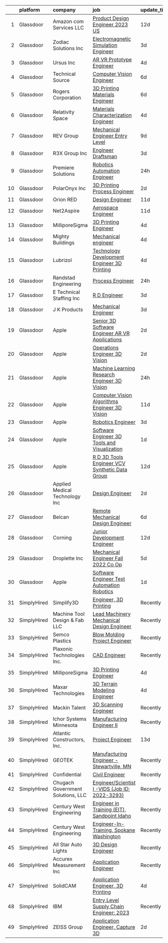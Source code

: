 

|    | platform    | company                           | job                                                                                                                                                                                                                                                                                                                                                                                                                                                                                                                                                                                                                                                                                                                                                                                                                                                                                                                                                                                                                                                                                                                                                                                                                                                                                                                                                                                                | update_time   | location                 |
|---:|:------------|:----------------------------------|:---------------------------------------------------------------------------------------------------------------------------------------------------------------------------------------------------------------------------------------------------------------------------------------------------------------------------------------------------------------------------------------------------------------------------------------------------------------------------------------------------------------------------------------------------------------------------------------------------------------------------------------------------------------------------------------------------------------------------------------------------------------------------------------------------------------------------------------------------------------------------------------------------------------------------------------------------------------------------------------------------------------------------------------------------------------------------------------------------------------------------------------------------------------------------------------------------------------------------------------------------------------------------------------------------------------------------------------------------------------------------------------------------|:--------------|:-------------------------|
|  1 | Glassdoor   | Amazon com Services LLC           | [Product Design Engineer   2023  US ](https://www.glassdoor.com/partner/jobListing.htm?pos=128&ao=1136043&s=58&guid=000001827c47b7b9b971195b1bd562db&src=GD_JOB_AD&t=SR&vt=w&cs=1_fd28339e&cb=1659942451543&jobListingId=1008029723346&jrtk=3-0-1g9u4fdv6k6ch801-1g9u4fdvoj45t800-c2d9550d3c50bb19-)                                                                                                                                                                                                                                                                                                                                                                                                                                                                                                                                                                                                                                                                                                                                                                                                                                                                                                                                                                                                                                                                                               | 12d           | Seattle, WA              |
|  2 | Glassdoor   | Zodiac Solutions Inc              | [Electromagnetic Simulation Engineer](https://www.glassdoor.com/partner/jobListing.htm?pos=126&ao=1136043&s=58&guid=000001827c47b7b9b971195b1bd562db&src=GD_JOB_AD&t=SR&vt=w&ea=1&cs=1_9f34ab74&cb=1659942451543&jobListingId=1008053230605&jrtk=3-0-1g9u4fdv6k6ch801-1g9u4fdvoj45t800-475fd6a7b45efd83-)                                                                                                                                                                                                                                                                                                                                                                                                                                                                                                                                                                                                                                                                                                                                                                                                                                                                                                                                                                                                                                                                                          | 3d            | Remote                   |
|  3 | Glassdoor   | Ursus  Inc                        | [AR VR Prototype Engineer](https://www.glassdoor.com/partner/jobListing.htm?pos=110&ao=1110586&s=58&guid=000001827c47b7b9b971195b1bd562db&src=GD_JOB_AD&t=SR&vt=w&ea=1&cs=1_5b24b09f&cb=1659942451542&jobListingId=1008050504524&cpc=7AD1D84939BBEEF3&jrtk=3-0-1g9u4fdv6k6ch801-1g9u4fdvoj45t800-676b17f24b5cec8e--6NYlbfkN0CT8vBT9H5mqECx2dfLV_FONLPDKpIRssxVwtj05Tmm4rA5I0VNOPdM1oYsK66ov5oeU1vn-T2BI8ztXGS97o12IFvk4488l3DTvol4EnNmos7vPDsIF4M1XmYlU4dn1Nsnus1ZaIBo6ETGQa2zZqKAHTHfC4ASFGZ6UE8aWyeWDYi9rIQsDJkXDhBQ-EROLr0fb8Urot8Am6Pv3mP8JgpyUvE3FPwrS_yS70cetbrOOtJ_SPeHiBBZAC_GZSOloUIMePftOWvROVJQXz0-77NLsiIUkuVazbWfKq_WSzvmb71JMa4BAmU7-cnh56FvbtV4UIhOasHTjqG9dSax_sx0Bw_Vocd7v_JZmwl6WsWMCBeDFc0FyN4i7Ze4f4LQ_f81JEWkW-28kac72DlvIvmoBu4byGGJlbrszBeaNj-YXpn3Zyv9RJ6ngkqOgcA4-eBt7lGvuPd8ry2k2Hywts2vf4KxOh9BqC0Bi2TP5wrrxLs1kLRCxpC9btZWQqZW597qgpZ1mkWRexYSo3KH-d4Bvlt5NL_C_n8M6f-u8FNOmInOfl-dwctBD4_v40hUx1xnWyxNY83t8FaVPgkqEny_huXVtPQ4pgeSJIHQORJggHSkrKXTkOlKKkHDwH-3X6TXNRxqYb3dzSowKsIeTIX7phwNj44NbCYbivgQXUC2zKe9lJPykXTh-CPRlmdLLCsKzr71u5dhbbCxOjwBibJV8aNMRApjalp52CZ1YtKUHxFOAmhaEeb_-7ac6IvM1o0FnPC10ztfSB9qvVMfJPdHw2xASMbw1Y4V--5kdpqWgutj7546KqdBhAtjW6enJm6XtelAoPVxw_Ep_-3_1OWcY6qur6Y1SURQ9ODTC7fIWPw4wQ7gOwXUZ9IBPasCG8qYpce0qcNaVMZ7gWrf_w3e0R9slvLu-tGno2DCYJMKVHxv0M2RJbDm4KIoUn505LW4Rk-YhAsNElYwC-nfnkM7m6FQddaaZ9sOJ4keOtoJ86jqls0uePC39HOqGWETiko%3D)  | 4d            | Burlingame, CA           |
|  4 | Glassdoor   | Technical Source                  | [Computer Vision Engineer](https://www.glassdoor.com/partner/jobListing.htm?pos=114&ao=1110586&s=58&guid=000001827c47b7b9b971195b1bd562db&src=GD_JOB_AD&t=SR&vt=w&ea=1&cs=1_8628d135&cb=1659942451543&jobListingId=1008044497886&cpc=3BA4CE39D5B5DEF5&jrtk=3-0-1g9u4fdv6k6ch801-1g9u4fdvoj45t800-e4c412cd2473574a--6NYlbfkN0BVHAVbyk02xtdsekdlTrE-4sTi7dv4b3jkPrZBtDRpMmX6F-ebl-7PLX6xGoiR0jipY4eOqt0TlKsO4tAMz49j2NxvMnWRqZlfROsQTXGaYpK52TndragyqtpTGxUKqjEfYq06pVrYWvufD3QCobAdx3j6vu7Cm2jU5tUzichmXoXfPD7h3YukZo5_I45YR24NQT29VK9jO9Dv9oHj0OwD2suIiOCOQ7WR9n1guqTkYqP-4stwvC0aVQenM0KKiD9oX6g4kU3BnhFuieJVjKFKS4vTncpGXXewyM0W6w4zXRanxma4dD39X8q1UuPWErEGK3OuZFkhQj5zrqHsQ8_ehwoqatkqvq7GrRn5xOYOJ6qgeie6rAr6tKqrjPvm-jZFH4L2i0AQ26YzSmDit9ulQTd_LZTK8AIBAdmB278O2-h5SdCkLUym-dJ573HQv_pA4nxCDwxvC2CCvdjEHTAY0ISoGzpcJL2GZ5rlI-fcttY3yIfvxpotVvvLuZsSWXMOZvu8Bpt4Ww%3D%3D)                                                                                                                                                                                                                                                                                                                                                                                                                                                                                                                    | 6d            | Remote                   |
|  5 | Glassdoor   | Rogers Corporation                | [3D Printing Materials Engineer](https://www.glassdoor.com/partner/jobListing.htm?pos=120&ao=1136043&s=58&guid=000001827c47b7b9b971195b1bd562db&src=GD_JOB_AD&t=SR&vt=w&cs=1_aa4cf822&cb=1659942451543&jobListingId=1008044314834&jrtk=3-0-1g9u4fdv6k6ch801-1g9u4fdvoj45t800-7d7ba2d07b46331d-)                                                                                                                                                                                                                                                                                                                                                                                                                                                                                                                                                                                                                                                                                                                                                                                                                                                                                                                                                                                                                                                                                                    | 6d            | Chandler, AZ             |
|  6 | Glassdoor   | Relativity Space                  | [Materials Characterization Engineer](https://www.glassdoor.com/partner/jobListing.htm?pos=123&ao=1136043&s=58&guid=000001827c47b7b9b971195b1bd562db&src=GD_JOB_AD&t=SR&vt=w&cs=1_391b19ee&cb=1659942451543&jobListingId=1008051061055&jrtk=3-0-1g9u4fdv6k6ch801-1g9u4fdvoj45t800-b7704ecf5ea06a1e-)                                                                                                                                                                                                                                                                                                                                                                                                                                                                                                                                                                                                                                                                                                                                                                                                                                                                                                                                                                                                                                                                                               | 4d            | Long Beach, CA           |
|  7 | Glassdoor   | REV Group                         | [Mechanical Engineer   Entry Level](https://www.glassdoor.com/partner/jobListing.htm?pos=130&ao=1136043&s=58&guid=000001827c47b7b9b971195b1bd562db&src=GD_JOB_AD&t=SR&vt=w&cs=1_c826c022&cb=1659942451544&jobListingId=1008038777160&jrtk=3-0-1g9u4fdv6k6ch801-1g9u4fdvoj45t800-9ace662a792104e0-)                                                                                                                                                                                                                                                                                                                                                                                                                                                                                                                                                                                                                                                                                                                                                                                                                                                                                                                                                                                                                                                                                                 | 9d            | Snyder, NE               |
|  8 | Glassdoor   | R3X Group  Inc                    | [Engineer Draftsman](https://www.glassdoor.com/partner/jobListing.htm?pos=101&ao=1110586&s=58&guid=000001827c47b7b9b971195b1bd562db&src=GD_JOB_AD&t=SR&vt=w&ea=1&cs=1_058def3e&cb=1659942451541&jobListingId=1008053050141&cpc=923E3B470662C757&jrtk=3-0-1g9u4fdv6k6ch801-1g9u4fdvoj45t800-887822858fdec450--6NYlbfkN0D788tVLZnHYB2JKTLmCXo4PydfvtZKcdbYx6lxKaz3IiSI8Kq6TbbU6AwmxZijWAHcqd5jgc7Nasnq53aPCJCijRGD60oA0rdh76DD65LA8cVcQvANV7PjmDKmiwMjnKLNd6t-YkArDTut78YdW56oWgQhuK8nOgTNXPI2S9-taKEg89HnM_8RN61uwJdo5qp28rnwNfrsmlOJI45P15CAcItTB9_fPdBr_wmiXvdHmJPaY5svnV6wImMRBVjVu_p1szIyMP-FWP44y7M-Goqr6jflFpewPd1RJxw3idvUukD80YtdZ-qfupQr1IV2GrS70exRry7egXCg6Y5cRCxBpOJEJGKNAeJzh8QOdf8RUoZXJsgS03kE0MsI_aWZaa5jFDs0oPW2QMWECMkbwyiiV_rcTb3fQzJ-7S_Nhibvtnh6tDDKiXtOLw2xbcwcNn16QxpW4q9NX79ORbws3b13T_mweHh94myQHJVsqO-w3kCPaF3ywBfkSh5lhHv4aEw%3D)                                                                                                                                                                                                                                                                                                                                                                                                                                                                                                                                        | 3d            | Remote                   |
|  9 | Glassdoor   | Premiere Solutions                | [Robotics Automation Engineer](https://www.glassdoor.com/partner/jobListing.htm?pos=118&ao=1136043&s=58&guid=000001827c47b7b9b971195b1bd562db&src=GD_JOB_AD&t=SR&vt=w&ea=1&cs=1_bcabeeec&cb=1659942451543&jobListingId=1008058283780&jrtk=3-0-1g9u4fdv6k6ch801-1g9u4fdvoj45t800-6e0a000d6fa34a81-)                                                                                                                                                                                                                                                                                                                                                                                                                                                                                                                                                                                                                                                                                                                                                                                                                                                                                                                                                                                                                                                                                                 | 24h           | Elizabethtown, KY        |
| 10 | Glassdoor   | PolarOnyx  Inc                    | [3D Printing Process Engineer](https://www.glassdoor.com/partner/jobListing.htm?pos=127&ao=1136043&s=58&guid=000001827c47b7b9b971195b1bd562db&src=GD_JOB_AD&t=SR&vt=w&ea=1&cs=1_8a5b4751&cb=1659942451543&jobListingId=1008056083783&jrtk=3-0-1g9u4fdv6k6ch801-1g9u4fdvoj45t800-af07acecc4d1789f-)                                                                                                                                                                                                                                                                                                                                                                                                                                                                                                                                                                                                                                                                                                                                                                                                                                                                                                                                                                                                                                                                                                 | 2d            | Chapel Hill, NC          |
| 11 | Glassdoor   | Orion RED                         | [Design Engineer](https://www.glassdoor.com/partner/jobListing.htm?pos=124&ao=1136043&s=58&guid=000001827c47b7b9b971195b1bd562db&src=GD_JOB_AD&t=SR&vt=w&ea=1&cs=1_4a63f156&cb=1659942451543&jobListingId=1008033361526&jrtk=3-0-1g9u4fdv6k6ch801-1g9u4fdvoj45t800-6333c18d51beb653-)                                                                                                                                                                                                                                                                                                                                                                                                                                                                                                                                                                                                                                                                                                                                                                                                                                                                                                                                                                                                                                                                                                              | 11d           | Remote                   |
| 12 | Glassdoor   | Net2Aspire                        | [Aerospace Engineer](https://www.glassdoor.com/partner/jobListing.htm?pos=116&ao=1136043&s=58&guid=000001827c47b7b9b971195b1bd562db&src=GD_JOB_AD&t=SR&vt=w&ea=1&cs=1_85df76c0&cb=1659942451543&jobListingId=1008033376095&jrtk=3-0-1g9u4fdv6k6ch801-1g9u4fdvoj45t800-4531da6d66eda32c-)                                                                                                                                                                                                                                                                                                                                                                                                                                                                                                                                                                                                                                                                                                                                                                                                                                                                                                                                                                                                                                                                                                           | 11d           | Remote                   |
| 13 | Glassdoor   | MilliporeSigma                    | [3D Printing Engineer](https://www.glassdoor.com/partner/jobListing.htm?pos=115&ao=1136043&s=58&guid=000001827c47b7b9b971195b1bd562db&src=GD_JOB_AD&t=SR&vt=w&ea=1&cs=1_64b4d38a&cb=1659942451542&jobListingId=1008050334886&jrtk=3-0-1g9u4fdv6k6ch801-1g9u4fdvoj45t800-b48167f80fa17710-)                                                                                                                                                                                                                                                                                                                                                                                                                                                                                                                                                                                                                                                                                                                                                                                                                                                                                                                                                                                                                                                                                                         | 4d            | Bedford, MA              |
| 14 | Glassdoor   | Mighty Buildings                  | [Mechanical engineer](https://www.glassdoor.com/partner/jobListing.htm?pos=125&ao=1136043&s=58&guid=000001827c47b7b9b971195b1bd562db&src=GD_JOB_AD&t=SR&vt=w&cs=1_a80f5c09&cb=1659942451543&jobListingId=1008050652056&jrtk=3-0-1g9u4fdv6k6ch801-1g9u4fdvoj45t800-33915f2c6488d436-)                                                                                                                                                                                                                                                                                                                                                                                                                                                                                                                                                                                                                                                                                                                                                                                                                                                                                                                                                                                                                                                                                                               | 4d            | Remote                   |
| 15 | Glassdoor   | Lubrizol                          | [Technology Development Engineer  3D Printing](https://www.glassdoor.com/partner/jobListing.htm?pos=122&ao=1136043&s=58&guid=000001827c47b7b9b971195b1bd562db&src=GD_JOB_AD&t=SR&vt=w&cs=1_feb7b2db&cb=1659942451543&jobListingId=1008050065129&jrtk=3-0-1g9u4fdv6k6ch801-1g9u4fdvoj45t800-262ee76919691474-)                                                                                                                                                                                                                                                                                                                                                                                                                                                                                                                                                                                                                                                                                                                                                                                                                                                                                                                                                                                                                                                                                      | 4d            | Brecksville, OH          |
| 16 | Glassdoor   | Randstad Engineering              | [Process Engineer](https://www.glassdoor.com/partner/jobListing.htm?pos=111&ao=1110586&s=58&guid=000001827c47b7b9b971195b1bd562db&src=GD_JOB_AD&t=SR&vt=w&ea=1&cs=1_f0adfe37&cb=1659942451542&jobListingId=1008058918618&cpc=2F9DD8B511C89582&jrtk=3-0-1g9u4fdv6k6ch801-1g9u4fdvoj45t800-ac3eaae97fc607dc--6NYlbfkN0BDx217eft1lC7uqItkaModCFPNh_e0lnHdKkvEJecXwu4gIqA7CFTnvSYR8MShG5Z7TRBaWn5efxPX-WKGbJGldGfJlwC2Gq_dApcAP6GOgBRiIlLFn-E1M_Qwfvgg_WoQfD4otKQTytI-5pIAVlcU7L_mKTO_QNzxz2o1osxmPlX3lqqDZFc-LtpsFXRRd_RtjHQJounNAVBidsVdVGk3KKlV-yl3YOJraBQV36SFt76VfAoayRuj-gohWc-AqBR8B3Kb4pAvfgAIyqT9Lo7Mh-G45c9s4hSvytbuVgPqPQBKLdNn299Tm9a8RjnfLHDbQP5stWaG4Pqv2XP593EGJ9t-8UjGw8Q66gyg3gocVziVOv-obgROQJ-TkZgek_llz2g51i7riORfGAhm-9sdeBB0-0SLRFjOLLDEn3CoCJoHekBpITvBZQW5G8oapCfCg2hLFSUvyIgHWq7CxBABaL8Y1SeWZu15fdzn9z-9T8EE64jlpzsgDR50FaL7AjgLqDP8ow389Wq4TjmmSf85I4DydFbjeg6XEq2zdPD5RRJhZB_yGP357331UTeHSmLNmMdmAHrewo-_HfTDldP77ch1CHNbpDpi2kqUNO9OmSLksQcqg-htTnrH5bPX45TamIqH4uG0SQ%3D%3D)                                                                                                                                                                                                                                                                                                                                                                                            | 24h           | Redmond, WA              |
| 17 | Glassdoor   | E Technical Staffing Inc          | [R D Engineer](https://www.glassdoor.com/partner/jobListing.htm?pos=113&ao=1110586&s=58&guid=000001827c47b7b9b971195b1bd562db&src=GD_JOB_AD&t=SR&vt=w&ea=1&cs=1_69bb0e51&cb=1659942451543&jobListingId=1008053214500&cpc=7F6F94E2229B3AB5&jrtk=3-0-1g9u4fdv6k6ch801-1g9u4fdvoj45t800-9a3f3262c8e7e04e--6NYlbfkN0BzewWZAvHrP33pFa8rqSYdBADwU_6W433UX-ZzU7DkomS7OpghFS-EYy12EFEyES6O-yOus-Xjj3kNCwIVYGHCxYsOOv1mnXoocj02qyjCNtZQXZIKoqzByoA_DjN3EsW8KYYAlIi0EtKzpVDHTtEJ84KsIENhF-p-wnbSa_A7TgewzXogltsvLfM9D2Um_IR-Yy6mHpugUh95F5LVII_97qc5lrctX9wfwkKi0v_SoLHFWb8P6G4NidT3BQjqLplyIs0uxgqGW995bICq10d9N7m6jw8EQWb73aWjpGt38jNPzNac9MEswfcq_w6GHfTDYqnto__wC_UKJITIhbw2mffoELJIxF_sIDX_sHW0E65gHqeJmz8ZzDLgB_g7LkYhQAvyIPTze-BcQRjicHjUSmEenG8nXZwUArQU1n6gW8CD4DBNktnawXAXmZkVcGrh0fEPkFXh3fMudRwW5elBu4MBdWV0g9D5KCTtzOI7C62hzgQ5IUt3xts0bA-5iEIqGEI1V-3MNg%3D%3D)                                                                                                                                                                                                                                                                                                                                                                                                                                                                                                                                | 3d            | Saint Paul, MN           |
| 18 | Glassdoor   | J K Products                      | [Mechanical Engineer](https://www.glassdoor.com/partner/jobListing.htm?pos=121&ao=1136043&s=58&guid=000001827c47b7b9b971195b1bd562db&src=GD_JOB_AD&t=SR&vt=w&cs=1_a6894611&cb=1659942451543&jobListingId=1008054512943&jrtk=3-0-1g9u4fdv6k6ch801-1g9u4fdvoj45t800-022fcb5fc4f04230-)                                                                                                                                                                                                                                                                                                                                                                                                                                                                                                                                                                                                                                                                                                                                                                                                                                                                                                                                                                                                                                                                                                               | 3d            | Torrance, CA             |
| 19 | Glassdoor   | Apple                             | [Senior 3D Software Engineer  AR VR Applications ](https://www.glassdoor.com/partner/jobListing.htm?pos=109&ao=1110586&s=58&guid=000001827c47b7b9b971195b1bd562db&src=GD_JOB_AD&t=SR&vt=w&cs=1_fe3c7c0d&cb=1659942451542&jobListingId=1008056590593&cpc=F41FEAB56D215062&jrtk=3-0-1g9u4fdv6k6ch801-1g9u4fdvoj45t800-8a5d37b7cc9fb997--6NYlbfkN0BvKrLyj5gPmtZO9T8euul8TCxuuKNOtzRJOomxnwSEodTz2Bc-sPZlbtkML8D-m4p0pJTPBVw_o3m_Oh8fVWx8xxG8qf5OVBm4o0-tivW9O7zzhZ1RNKbsMBQYAc7CcTH3FJsn6aizy6LbQuUVQZAOUhguUDeQu0Gs2deBSodQNDaETcLjmsyB23Lq3eppWEqRDC_pLYt51V1BJLsA8qFDd394bejFCKVHe1GFL4RTMPNXspZyjD2gUtr9kqq-giR_VmbKzvRZEhoJF5Oz3khAj0CclrNz6_hoPxVfsn7VYJo-6_7rGJEyLryDWZx30nEt-fknlJu0PlSPPBO3X7dhNHwjY8YGTAk55iVFGyD8vGY15r1xkD2I0Nl1Hz3FTS9QKwjMPs8BGOCc7jwcfmRyVWBWEwcHYAETp3ADLlSWfNoV6M8h-rBVK4Gwm8pI8IYySSd60rAc6-RjfZGshEOeUpdZOaJnAysfSjDNaFYsPkcDENA9G1BJOQ8k103bcPbwrHbGWK0plmGlmI5b_o1RRKfuQx3OjP2w2eeUch39L0Ncax1dHOQ6XBRA0QZJi9FeWWrXtb_GS4Po2X1n3XhIK7wSohaSS6AdZV5h67JUcMgVtCCzZkCcYAajUNCNWnB5T6RPcvod1jjsvHt75rdjy9xLoaN4INT0iNtzpVhfFlNqsgXDxeVZHNxTUpdshd2tWBP6LXz0s9d5uwPLIDbCNPZ8n2qMbEUfbKLYwlGeY8GXruBWMpN6uqxOqnyzSCS38jXVis7MTPZcawlfWKJhW-eyQ2tYloHpbpLFbYnw_4dw3dOSbTx3xRpPa90ZQBU-K11IZzMvfnm1yTwv4F6qMyGklRHwRuLWX8kM3Uo5xdb7tekUP0GrBlGtRRS-FPYwaAde7ETiRUtC4N3XKvoVdU2o4FgDOJlZquEf3qUuAUN_RulWlTGsPkKAYflMEgGlUpN9F-B9BHpRi5X4AC1y0XubiV-9c48XpZbCp4Osnw%3D%3D) | 2d            | Boulder, CO              |
| 20 | Glassdoor   | Apple                             | [Operations Engineer  3D Vision](https://www.glassdoor.com/partner/jobListing.htm?pos=102&ao=1110586&s=58&guid=000001827c47b7b9b971195b1bd562db&src=GD_JOB_AD&t=SR&vt=w&cs=1_6cfd5aab&cb=1659942451541&jobListingId=1008054989531&cpc=F41FEAB56D215062&jrtk=3-0-1g9u4fdv6k6ch801-1g9u4fdvoj45t800-eaf87df32badeb8c--6NYlbfkN0BvKrLyj5gPmtZO9T8euul8TCxuuKNOtzRJOomxnwSEodTz2Bc-sPZlt2Zgji_QUXHbDiy9_NR2aqRC_rFQMB9LNCrF0N9yJlctfsCsh89tbEGP0zSG9J0_xXgfeXqXRaaP8JRAliWz7k8yPqMmvsYdEQwI42SKSrkRepI72NSfgZAQseFHCsrrMw1sTiISXZ_GU3jJP3dP0DUEHCENTK1q1uEIw92q-lVrEqG57ikFJCLuknlfVWkUSIjPq45TzqEC-IR0gI61oUnMGli_nC-9xxKY_3nVaYvjjDGrgFaLf6c_vwKHg7FVh021U0nUE3uS-KYKfi074ZT415bvA2E06F84letONy8W3ozNG8OD7GyJx0OoPYQ7NVtjzqf5q2HmK7u5Nze36-seFTrUNR89SQ7My8N0DvWDMXqHW6zBuFcIcyS1x9iyFmt1m2P1WlclNruDXSmHSaVHtk7Tr6XvbRCLZBH-eXalZzBGRypeDUilmPAXUcZCOESTw9OQAXYTmo38TrI9BNlCAgosa0tvBF6rV1UP2Cgzkq67E21ptaHIooxIVzWLHLVldf02Z43ZcuHwBrhmsZNVOOknO7WkCX0IxARbXjlDIQzr4-kVKsvpHPRthIsQ6L-Ivpy2DOxL4XjkyVKAFD7t8phV1CIyaAVfsdL-7gXL-eGGApvcQ0NYg_UQG_G3PIJ4afx2iRJcLlKUExz2QgQjqL1SAWmYxfXPfy497wpDnSMjxAWQEHy53ds-ItaEB0vObCX_zlRfE4T9Ep_Ph9-uJ4gcWplVOR1X_HcxdS6DX2KfCyyTVNCfHDSKKopBNcHkuE4Jpb4MWX9-EeciA_OBa2TkD_hQr4jrH049EZAHgoPkLC1AgKte9f66sz9X3ouJR7e5FPJf5-5V0x0y9RRD49NNvdPYyaQSugUfkctKzsxTT3uzVacZdSYrxP2jna2GhktBMBWqKIoBkcRuvmEJ0wMhAHv7)                                               | 2d            | Cupertino, CA            |
| 21 | Glassdoor   | Apple                             | [Machine Learning Research Engineer   3D Vision](https://www.glassdoor.com/partner/jobListing.htm?pos=103&ao=1110586&s=58&guid=000001827c47b7b9b971195b1bd562db&src=GD_JOB_AD&t=SR&vt=w&cs=1_438d04ed&cb=1659942451541&jobListingId=1008059181732&cpc=AC285F3A3ECA6BB0&jrtk=3-0-1g9u4fdv6k6ch801-1g9u4fdvoj45t800-d3d11c87b1edea01--6NYlbfkN0BvKrLyj5gPmtZO9T8euul8TCxuuKNOtzRJOomxnwSEodTz2Bc-sPZlt2Zgji_QUXGCb_IlDVndyAk5dv_nSWYXJtkrjptmogU7Wcw0-fhiiGTK9etmVosGoo07eKvVmTl3DyIUCCn5tOwFCDwuvNzhOPckejJgStp5PQZL171BeR1cj4xngxqqUHhtmlt5jK41YRMPv1RT8lMp7IMdgSaOMRGh5Hs9mnmZIyiYNf4nFHPzf2SvEUY6WJDw2DYD7vGMXue8Fk6PDnI73JbQwq0x-lExwPx0RVKr9FpU1jBXWpHsxZxK_v7-LH2YesHDkJqbMSEguQO5ALtA7MAyfJSzSaWu48Etjd4nwowEBPgRZf2WQU_kFm_iy2sPr1j1VaEtwwDNRR4eibu730IpdXbh120xngLsNfwuvQelpXO4BSad-5kSVMH68WtjClsv90b2I7GHo7OmCXjLDUBCON9RqPMMRgmTj6SWqfHB4Cg329vnCKUhMpzNh7fyxRWLAqBzAlFTM69RWCo7ACcB3C2PsCdzshsnpbJkmVONmCSEVtkgf3IGjv_NhbmQWxzlsagIiBKR3AVcs_7EWR2axjWCPa6_F-1UmsanWeWESe5-_VjcxldhhZuon1cI-dheRK4ff15Iwb0VddXrGl3Eiyshmkbe1P5HLvuLgPCZwWI1geVMHoYe4V9rSg_N4dkf3cMkk5BK3wjEbevlRzvZEeJlYqqEgOZq8Dy2hI76EyK25vPfgXKR_mC69PvJcoWVJqrE11e4I4jp-xqRy0KLDL_Gre-uuXBtyBVAioygIN910EDFPEz_l__QZ_hl5mKtdOYtUHqECegW0vARPe6NwVECsEh4q89fz4oTtcii2r64LfwcUtq9xGqb46X7Yf3MwpOTudH0IrZEOJnrfqS3vu0pB1rA8uU_g5Osv9wjy2B4hYX5b3F_6_ycfNT6gf2-0_OaCrf8G2ekGDAB8J4sqhsruQ7es60j9B4%3D)                 | 24h           | Cupertino, CA            |
| 22 | Glassdoor   | Apple                             | [Computer Vision Algorithms Engineer   3D Vision](https://www.glassdoor.com/partner/jobListing.htm?pos=105&ao=1110586&s=58&guid=000001827c47b7b9b971195b1bd562db&src=GD_JOB_AD&t=SR&vt=w&cs=1_1496795e&cb=1659942451541&jobListingId=1008032497224&cpc=654405A9B1E0A9F5&jrtk=3-0-1g9u4fdv6k6ch801-1g9u4fdvoj45t800-29a0fa03586e980b--6NYlbfkN0BvKrLyj5gPmtZO9T8euul8TCxuuKNOtzRJOomxnwSEodTz2Bc-sPZlz8WNnvX-SLkof1Gh-PTYbtuZT_lc32FSBtBL4_1JirZvruoDtRgwKar30VS_jVdHLL3-Go_ZqPXWz2yDaW6GC6u2gqcebhqz9WXJPhUYTjnl83Am0AG9uMdJwIACAemZnue3madAemdOcxOnhv0-HB1U1Qm3HPBv7yYmmA63_511fk6i74PmAs5llUTdEwRbSPpEHqTWi3MDuAbIwsCoaVqRO9UfRa97Ski37O10o1i5XUn2BrxL3-s6lQzFix7wNMx17SWk0_cf125zI4ey50n1bI9G1ubUgeEcGGOXF3Mm9-bTKdyov5-uZ9sN7KO94uROJWBOxFz6i6KzKrZtNS_owXfM_F5u3bc50pPM9fQ1FSY-Y-P8NlXSfkNHY2RBXCLmw6OezGRvkf1Ve-LFOwrqly7gUHxnGzTtTgFhNcWv4CNdHiM1Ve3e0rsXi-8z03-xxhUBiGVjU_TxDzsyZtRbLyNQ2k2rJ1EzDhzls9WVmd-zfDSODqXQpgrWDbQQqvtQCEfJ8Ts_nrTcDV1syhkDyr_Ct6G1A_hDhOw6n2y80wcElWgRBzqkbvmSAF5yaVGk2brmoLrFvfTqlQshoFYp4R1e4MbTfzcKA1OVhw3cxq2t_cnYuAXHk8tSfYWxu2kgUic231zQMslDVX_NqqcmjMsPfdmoZpfSDw-B0L_TeBuIO5YR8Mclv0Fx1VySx8KJePvSDv8pgzLxi2vcsY2LlYgLi6MFZX5nHzBjx1Maabigpp-NF-sq6bxlQuEkjCvPt-o8Eayl4beqKaDWjPpz7EKTxkafXpP0ZSoN72W8kLsuVFoJXKCaS13gWXlzVUkFSwPvC5hhv4QFNuXSPcULwKySCoL1Rnsi-SoDW4cwyuXGnXrMbyGZ56oKrN6rYPsaEAjUrvjbfysM6-nHNemSgjy1x1xpD6S56upWVbA%3D)                | 11d           | Seattle, WA              |
| 23 | Glassdoor   | Apple                             | [Robotics Engineer](https://www.glassdoor.com/partner/jobListing.htm?pos=106&ao=1110586&s=58&guid=000001827c47b7b9b971195b1bd562db&src=GD_JOB_AD&t=SR&vt=w&cs=1_69dd2541&cb=1659942451541&jobListingId=1008054421558&cpc=8795CF9063CD573D&jrtk=3-0-1g9u4fdv6k6ch801-1g9u4fdvoj45t800-3bcc337ffcdf225d--6NYlbfkN0BvKrLyj5gPmtZO9T8euul8TCxuuKNOtzRJOomxnwSEodTz2Bc-sPZlO_uSwsktAehwpPRdlsdN_DmxRAGXjCCvE0pgffMBe55FX5hSRDDvx0j5RRIHriuOmWb9XujunfjFcRIiLJNVUDfnLuWw9IcbFQOB4ru9lgfMhDzIvgzANQlimzSteMCYenjdZy20129T54zYZlJARv2wd9pI-Q3PHSHU19-zTKt_WKxObygzCKJdpZ0knS0_hgfX9L4RaW6qqQMrNYvQ7U59aRmlBdRzDzpscE2TmeJYSC24ClQOOdSRLlRF61FQNqInoeBDzDXIDQsF-xYx13bzakYV96j6HLh6vJiRSw6QAoomDXTAFnUhA5W1KVsDIMjDK8foc2H0ttofjehQNLOLwgAYc16YA-M_xtswOIbMrekQUWjRX-NPfa5sm5NovFpNNGQ6m0iqVPuTXcX3gNKsmc3SS-ZDtyEh83dyEAobFhZ1ZH5HoV8qRRZNhMsGdZ8rePsdMwf84bfCzMRoSbdI5TxUZKPBJ18Wn3gyhKMkQdwuPtFx7j-e39pfrC4LIYmMZcvM4yJdJ2apG8cyiLmyqwpYa9XP7GMkcPz5rimTq9EklmbGMnk_snFsgUzJN-IGHSo004BkmUCb-xFXCZdv6zkimW4w1OW2Er6L4BMPiLh8VpPrVbmkwkkNHokfgud88EECAxOFYcbZzMZZ8WctJDOAWuAtvomvFiG0gEHZH8eVJGS-nshJaPhY7OJ_Tmphsj-CMfONxDyTXhu5DTwVGFXhTpWhY8AqlhK7N6eDe4VrwgMUn-y9ajdPmmY0dKGYOPJNbH3kLqEblNA39MotdEWpQiLjDKp0VYxTU7hVdNYLSp3JuciYk9m6QWhTwggyApqtkaKal2cChMvkH1Gdgf20NLPyOhKoOxrtNPR8eNc7WU5vKfCFq10Fc-cEYOfSn33HayY%3D)                                                                              | 3d            | Cupertino, CA            |
| 24 | Glassdoor   | Apple                             | [Software Engineer   3D Tools and Visualization](https://www.glassdoor.com/partner/jobListing.htm?pos=104&ao=1110586&s=58&guid=000001827c47b7b9b971195b1bd562db&src=GD_JOB_AD&t=SR&vt=w&cs=1_ec6418be&cb=1659942451541&jobListingId=1008057519522&cpc=654405A9B1E0A9F5&jrtk=3-0-1g9u4fdv6k6ch801-1g9u4fdvoj45t800-5aac32d3a47908e8--6NYlbfkN0BvKrLyj5gPmtZO9T8euul8TCxuuKNOtzRJOomxnwSEodTz2Bc-sPZlt2Zgji_QUXGvcv-e3u99qIIOGD9D6aGVImy8DpFTWrkvuHmcLJt8hDVGWo9vnKemJIxEAffFYd-LfjBcvG9rmutl_Rmq4wXs2BsB3AHo_eWFXf5WlcitdSdTdCgvJU6KWVs3HM-Jgbk9P3UfxaMkkh5L9mQw1oteWSRKJHH08N04hR41jAVY6T_oR04_rtIKP6YiIiVuuyz7ZQR2OfoHf_d4Ncl0UntdWo8Fsd1-X31dLnHto9YRjAtoHqa8kFrh3NTEHVCA-rXlil0ztIjSX4W1symJAdpCr6o5Ww719g6bclnqnSr7oz8aMpY3UdQjpk2JR6hWLML2_zT-G8czgzFsVz4pIFCXKb6TXw4Y4mt9qU3R4Lr02s5EjWry0i7Qn3owdjz7B6NuLHP3bDiUmuCGtKuzwXf57uCX_lEsRPjtrcl_e3l9DGYYcEahyeo632-eU1sQ5mPQ92ZAG7Lfgclp3jKd5paWLq1BBF7qTNjtvC4jElYwsrjNRrJtBKziw_eHFz9oMQuub4NBHtaFGs10q1vYeR0gVvf59j_OyQox-iI51AqlJtfs-towhx9r4P3Z-cDlfEgBWAfM6MJNTHeQleqaphTS_YDGfOyU0aV2eY-trjK5ScGimN1xeeRL171OB00YpU-bgcVBShDWTf9wT7fgh_aI4YhX9PsLFPW5yYGJ_K-gIqWinLct2WpGdGZWT-WwdWUHEO9BY5oPDRSW9O5cWrUyAutO_cZ5d0t1CtVwhtf4MK7zuMwB-3XWy6E-VQWjfSEF-oJQJO7UMifj13neay1aHQxWThxkgPjpFShCqGM4eAyrr0ly5HSWMKDNFtwVlWq05xuagrkFXOx5Kd4g9JNxU3-L5FcRehEKOxyVe55Z05NtsXSAcw1pJTjoWQ-GsL_I_Mj77_4R7wPpLtpKH7VNujd0PfOMVa4%3D)                 | 1d            | Cupertino, CA            |
| 25 | Glassdoor   | Apple                             | [R D 3D Tools Engineer  VCV Synthetic Data Group](https://www.glassdoor.com/partner/jobListing.htm?pos=108&ao=1110586&s=58&guid=000001827c47b7b9b971195b1bd562db&src=GD_JOB_AD&t=SR&vt=w&cs=1_d7431985&cb=1659942451542&jobListingId=1008029697863&cpc=F41FEAB56D215062&jrtk=3-0-1g9u4fdv6k6ch801-1g9u4fdvoj45t800-880508a9eed4a107--6NYlbfkN0BvKrLyj5gPmtZO9T8euul8TCxuuKNOtzRJOomxnwSEodTz2Bc-sPZlz8WNnvX-SLkStGzv5oW3uyUe6ugvhEfIVllBc8y090WNiXSqzEYlj-8NQ5Cj1LNZa2Rgn-cpGAqfXIXVwecynTywuZ7x4hXFvgkrcQN5iJcDNmJa4pVkK8aUpbIZMygW2TmPjiI1olx475l29jXdimTR_g1m2lo1L5sMmKpJ10gZRxQS498Z2sweKl5A86EQrHg6LTIcmt-H0cMmyBAI48MsegE2C_w9-7uD1gWIAuWQXXb4Ei-nVupq2BKVUIvUbmLV-Uo2BQbDoofLSix_BwXGHo8xuRMXpAbOulr6i4O53rqlV_USXbnxxqABEh_bM4xEdi8KTPdgrqvoovuE6J6_Pcx_U4VVs2vReA3x7VMH5PNCYm5dntzK2-QJY2xtyxOLfbPzw9lHzFWLus9DGhZid4uSw0oKmsnksKOEeSQjT7m7gLcHwXRP-CGnD6iQkUc_3-Qzb32FGPD3sHE6yg3tVucG0skVLUV3v_QpeBnpFDjmTgwPApZ45FWA8Sx_eJPBVBcdcVEdPtTq1kUH9fkc-1DH37zYqik-T_EI7TxE9msWdUmHHDuVc_c3kvipqlmJTXZIs1g6Ts1lLAEJSJ8p3vd22Ceevn6f6ri87UhA4ZnTSKosloe7HQq0mGNeME_CtVaYD_DxV72u8VhzNemPNDRAD-KLv-Sw7LlQMEauYIj9YH4L8EHfY-P6VWMaBeY2DZX7avDRmHfK3x_Dw_4KYav0gKkQ8IBsp0TRKkgszvuKsIQaaEYC_KDt_gDiRdUdRCzxsro0jNaLLfBPR5ghJZIXH_ZEudaOcr4hsOE1Q7TmJuB0H19N2c-fO09p_w4ZMC3FF1Vvno3NEDErvqOGT_-xuIrQNmc6W7f-1CcgES6SJimpczOb_yh-_sHdbDI4aaAqQ2yGgGyH63BEkgUAWm7u0bZoa4Hv54ftwtegT-XIUX7wkg%3D%3D)  | 12d           | Seattle, WA              |
| 26 | Glassdoor   | Applied Medical Technology  Inc   | [Design Engineer](https://www.glassdoor.com/partner/jobListing.htm?pos=117&ao=1136043&s=58&guid=000001827c47b7b9b971195b1bd562db&src=GD_JOB_AD&t=SR&vt=w&cs=1_5db94fd9&cb=1659942451543&jobListingId=1008056575933&jrtk=3-0-1g9u4fdv6k6ch801-1g9u4fdvoj45t800-3d4a818826ae313d-)                                                                                                                                                                                                                                                                                                                                                                                                                                                                                                                                                                                                                                                                                                                                                                                                                                                                                                                                                                                                                                                                                                                   | 2d            | Brecksville, OH          |
| 27 | Glassdoor   | Belcan                            | [ Remote Mechanical Design Engineer](https://www.glassdoor.com/partner/jobListing.htm?pos=112&ao=1110586&s=58&guid=000001827c47b7b9b971195b1bd562db&src=GD_JOB_AD&t=SR&vt=w&ea=1&cs=1_54a3a52c&cb=1659942451543&jobListingId=1008044342398&cpc=B076152010A3B66C&jrtk=3-0-1g9u4fdv6k6ch801-1g9u4fdvoj45t800-b0aa4fa3ec8202d4--6NYlbfkN0DXzDzZ1Oulz9LSjzVbF8otUHEujJfFPwzVdyJWZPnyGP21i8g1idx-A-BThzGW7o9E8aepS-JmqIBTXjTaWmvb9QJ4UraI51yLo4qS5-1xtXFiP7zjy3dDHpaIqm0IIHAj3STMJJ_puu-9iidMFX1l-dpu8tdnB86wJXzbOwdkg2t99xwK1jvDdHec7n0MYUCDDidaKmqfN5Nvto0Faa6_FH_9FsTaB12l4F6EgIVXV3cdwJL8_fj5uugMhy3YuqtLDxaSeoAnzDZEei92eW9_MmZ8STkhiongWh1P2MaJSBkKxvUY4JCwaKMYKvf6vO3rFjvNsfl33U_b7vtNXJAMSPMaBBf0zW6H2PtB58N2mBOEiAF10a1iIbXoxVKY2o4axPE3eyMKTG3QRLSmPkJvB6iYzWsu3yM97lspq5tKQPkZwqRxVvQ0y7FeRgS47lavhVWyjTgJkXwzXaxwPn2_wpBL2AXxnF6kumyVXzzD6romg9ua2oupfmGm7pc7dbo_mY1frhZvhGApPvYTq3t6A0VL0iVXjiwP0fjGFPzscDtW3XXOi5Q-nj__cbsdCktnqr2_oZRi5cANL9RzKDdbUW35vP-2gE1LwefnJ1uhFuD__eegMohP5mbiws0PvljPeqQB-uHONgtwO6BPhRncAktEzE5CewJtXx38uwmFiPJ1uAHXAd6cGASny4wZmldXdPb6KI_Yw29zZHkjG0potBtkN15c77M5UpvkHNEtKNCxVhj9_V-25H_b7GrOMV54gxT7vBhmyHKjs6fgatFUJ_Sb8iDWhvoUkgBpgH0jpQ%3D%3D)                                                                                                                                                                                                          | 6d            | Remote                   |
| 28 | Glassdoor   | Corning                           | [Junior Development Engineer](https://www.glassdoor.com/partner/jobListing.htm?pos=119&ao=1136043&s=58&guid=000001827c47b7b9b971195b1bd562db&src=GD_JOB_AD&t=SR&vt=w&cs=1_df766003&cb=1659942451543&jobListingId=1008030944844&jrtk=3-0-1g9u4fdv6k6ch801-1g9u4fdvoj45t800-41ddd506056f1e36-)                                                                                                                                                                                                                                                                                                                                                                                                                                                                                                                                                                                                                                                                                                                                                                                                                                                                                                                                                                                                                                                                                                       | 12d           | Hickory, NC              |
| 29 | Glassdoor   | Droplette  Inc                    | [Mechanical Engineer Fall 2022 Co Op](https://www.glassdoor.com/partner/jobListing.htm?pos=129&ao=1136043&s=58&guid=000001827c47b7b9b971195b1bd562db&src=GD_JOB_AD&t=SR&vt=w&ea=1&cs=1_39b4e26c&cb=1659942451544&jobListingId=1008047324269&jrtk=3-0-1g9u4fdv6k6ch801-1g9u4fdvoj45t800-1318e34d2a21efe1-)                                                                                                                                                                                                                                                                                                                                                                                                                                                                                                                                                                                                                                                                                                                                                                                                                                                                                                                                                                                                                                                                                          | 5d            | Boston, MA               |
| 30 | Glassdoor   | Apple                             | [Software Engineer  Test  Automation Robotics ](https://www.glassdoor.com/partner/jobListing.htm?pos=107&ao=1110586&s=58&guid=000001827c47b7b9b971195b1bd562db&src=GD_JOB_AD&t=SR&vt=w&cs=1_d1c09e0b&cb=1659942451541&jobListingId=1008057519438&cpc=AC285F3A3ECA6BB0&jrtk=3-0-1g9u4fdv6k6ch801-1g9u4fdvoj45t800-8a1950eaee266506--6NYlbfkN0BvKrLyj5gPmtZO9T8euul8TCxuuKNOtzRJOomxnwSEodTz2Bc-sPZlt2Zgji_QUXGvcv-e3u99qBfg5smUkGwfScZ8CsNEKdJ8NBinD13SUkRd0RFE0xCEJ9gYUJ2YKEcBAOM4GQ_Usrrp8qzM_ZrjP8uM2jEhLhWOcNUfF0UbLD-iuq7ZAR57RVuxJp1R5LIxZ7gGYLJvvET4rvV1Ot39zTjdOMtBir1zEUWkD-_qeVYJFrgW4ezfToPO0vH7J8fu08vHqrBgpg_3iBOqwrRZjBobg9geSRh2Jk8UOuEgHXwDTN6_kprKcLq00B-xi3csjuahBamym5RJMVzwKwfrt4VCorQ7VrycWYTc3057WB94TL4PLgzBBohWr6P8luq-OP9ILDfPgz7cUC3wKMUlDP9dv7FoHSihnsdmPxR__73mveRYURYm5MHibwaDVse9RnpGgba5SvPKnHxdsX3aGVbK6bz8DBA_x9MGwCXYk0OI8ISmFFBwDjV_va_Wj0uHoMTbh9ubEWSoPg0qWYqNnLeO19rh-0FggpCaU6VDngjox0P1rTPM0exsaHdGP5t7_wj1GvAF9G94rsibhfkEQSvQVTj0onmLOsxwyGx_r5qjiTm5FqtWmQMJO7oo5N23MkH1qfzEW7UlfsGMTqVcdAPh5gR6aliohpnEtbCfBkW5cU0a1IPMgqlBrovhaXgXLoi0JhGF3-yzzZifc3pWlsGFEEhsWFSN6DxQ8T5UElcWO0eK3xsy_nF6e0zzaq8-R7SAqKbgdHvdsV9ayZ7Qc2SO1JITbnjz2WEBnlEx-LfVLR82CDHhIoquVGa5OUh_w-AOHKkfMutLLzzramNWzeJ_iuPbzILUt8dHD4nuS46GMflyYzPVIVUpJI3tf8jjSE2V5ikpFLTokj4o4QCWmXV3SLsZOORzHspeySG_30xUio9CV86FK_9uPK2XXN6IR2crAh_oDCSHVA_1_srEM8i_VcVEkjA%3D)                  | 1d            | Cupertino, CA            |
| 31 | SimplyHired | Simplify3D                        | [Engineer, 3D Printing](https://www.simplyhired.com/job/HRpsHPLjR7eALYVf3iuM7cjzbE50BSUK2R3p_zUG5S4iigtI3tBZ2Q?q=3d+engineer)                                                                                                                                                                                                                                                                                                                                                                                                                                                                                                                                                                                                                                                                                                                                                                                                                                                                                                                                                                                                                                                                                                                                                                                                                                                                      | Recently      | Cincinnati, OH           |
| 32 | SimplyHired | Machine Tool Design & Fab LLC     | [Lead Machinery Mechanical Design Engineer](https://www.simplyhired.com/job/s6-6ptlK8dzUkJdu4KCGsSBqY49t_zXmkx6T4fNs610DtAu3fiqI9A?q=3d+engineer)                                                                                                                                                                                                                                                                                                                                                                                                                                                                                                                                                                                                                                                                                                                                                                                                                                                                                                                                                                                                                                                                                                                                                                                                                                                  | Recently      | Fostoria, OH             |
| 33 | SimplyHired | Semco Plastics                    | [Blow Molding Project Engineer](https://www.simplyhired.com/job/iYdNhW14fD-5GM0yp_F_YRD-uM-e8suXWgG2e14ba89fsXplwu5OoQ?q=3d+engineer)                                                                                                                                                                                                                                                                                                                                                                                                                                                                                                                                                                                                                                                                                                                                                                                                                                                                                                                                                                                                                                                                                                                                                                                                                                                              | Recently      | St. Louis, MO            |
| 34 | SimplyHired | Plaxonic Technologies Inc.        | [CAD Engineer](https://www.simplyhired.com/job/lJydaGONd-W9AxGv9Qv8Q66V7xx7GzAaFwXqFicqmioaiQeQmnSGBA?q=3d+engineer)                                                                                                                                                                                                                                                                                                                                                                                                                                                                                                                                                                                                                                                                                                                                                                                                                                                                                                                                                                                                                                                                                                                                                                                                                                                                               | Recently      | Remote                   |
| 35 | SimplyHired | MilliporeSigma                    | [3D Printing Engineer](https://www.simplyhired.com/job/WBpFzUAGmXB2Dh_bGDVsoitSeaKew7I_paoFd6uzjKhs7G6ZYJKIKA?q=3d+engineer)                                                                                                                                                                                                                                                                                                                                                                                                                                                                                                                                                                                                                                                                                                                                                                                                                                                                                                                                                                                                                                                                                                                                                                                                                                                                       | 4d            | Bedford, MA              |
| 36 | SimplyHired | Maxar Technologies                | [3D Terrain Modeling Engineer](https://www.simplyhired.com/job/KsSvmBefGDn5pDleypM7VfPPm869WD08JAPDxbzYE3pMsiMbMdR_Sg?q=3d+engineer)                                                                                                                                                                                                                                                                                                                                                                                                                                                                                                                                                                                                                                                                                                                                                                                                                                                                                                                                                                                                                                                                                                                                                                                                                                                               | 4d            | Orlando, FL              |
| 37 | SimplyHired | Mackin Talent                     | [3D Scanning Engineer](https://www.simplyhired.com/job/UeSWZYnX7kDOVG816trivtvjHS75T_9AJJvNnq8Gr6sqH_DlO5m1WA?q=3d+engineer)                                                                                                                                                                                                                                                                                                                                                                                                                                                                                                                                                                                                                                                                                                                                                                                                                                                                                                                                                                                                                                                                                                                                                                                                                                                                       | Recently      | Redmond, WA              |
| 38 | SimplyHired | Ichor Systems Minnesota           | [Manufacturing Engineer II](https://www.simplyhired.com/job/XpLm4KpblEXrB_s-iCzKmUvZD-wWwhfk8yq83ZdypmXZUENIKyBdtw?q=3d+engineer)                                                                                                                                                                                                                                                                                                                                                                                                                                                                                                                                                                                                                                                                                                                                                                                                                                                                                                                                                                                                                                                                                                                                                                                                                                                                  | Recently      | Sauk Rapids, MN          |
| 39 | SimplyHired | Atlantic Constructors, Inc.       | [Project Engineer](https://www.simplyhired.com/job/AIX2BkGpiYNgrwhLBG3BHPWnahvk88VfsRQwvi1140YwFKd4zNivTw?q=3d+engineer)                                                                                                                                                                                                                                                                                                                                                                                                                                                                                                                                                                                                                                                                                                                                                                                                                                                                                                                                                                                                                                                                                                                                                                                                                                                                           | 13d           | Boydton, VA +2 locations |
| 40 | SimplyHired | GEOTEK                            | [Manufacturing Engineer - Stewartville, MN](https://www.simplyhired.com/job/UBV3xuSSzFtMr3jBk5x8NLdi6v20N6hH2eMm76l2hiZ0uC2Cm1E6pg?q=3d+engineer)                                                                                                                                                                                                                                                                                                                                                                                                                                                                                                                                                                                                                                                                                                                                                                                                                                                                                                                                                                                                                                                                                                                                                                                                                                                  | Recently      | Winona, MN               |
| 41 | SimplyHired | Confidential                      | [Civil Engineer](https://www.simplyhired.com/job/SYsAsToZGRjluGx8mQ6xn5Wvv-VmOEJDXB_L0GZPJm0RqFDwTTZYQA?q=3d+engineer)                                                                                                                                                                                                                                                                                                                                                                                                                                                                                                                                                                                                                                                                                                                                                                                                                                                                                                                                                                                                                                                                                                                                                                                                                                                                             | Recently      | Marietta, GA             |
| 42 | SimplyHired | Chugach Government Solutions, LLC | [Engineer/Scientist I -VIDS (Job ID: 2022-3293)](https://www.simplyhired.com/job/lern3e099srzBLdV7P_aA2J8leviP01pSVsoesLOsbotayIElPLLjw?q=3d+engineer)                                                                                                                                                                                                                                                                                                                                                                                                                                                                                                                                                                                                                                                                                                                                                                                                                                                                                                                                                                                                                                                                                                                                                                                                                                             | Recently      | Chesapeake, VA           |
| 43 | SimplyHired | Century West Engineering          | [Engineer in Training (EIT), Sandpoint Idaho](https://www.simplyhired.com/job/-MqFobxav84rIrU7_Oau2CGqJ0b99cXIbUdI26nioM1BRfsznmzEeQ?q=3d+engineer)                                                                                                                                                                                                                                                                                                                                                                                                                                                                                                                                                                                                                                                                                                                                                                                                                                                                                                                                                                                                                                                                                                                                                                                                                                                | Recently      | Sandpoint, ID            |
| 44 | SimplyHired | Century West Engineering          | [Engineer-In-Training, Spokane Washington](https://www.simplyhired.com/job/1Ku2F0c7p_eZ19mP32nhJb6628jYCqpFuz5zPIY1pQKQFA3RYjnjnA?q=3d+engineer)                                                                                                                                                                                                                                                                                                                                                                                                                                                                                                                                                                                                                                                                                                                                                                                                                                                                                                                                                                                                                                                                                                                                                                                                                                                   | Recently      | Spokane Valley, WA       |
| 45 | SimplyHired | All Star Auto Lights              | [3D Design Engineer](https://www.simplyhired.com/job/DxTV7OxNHy197kgF-snRrgXSJ5egq538TqImxQukIjjoMVJRx2-gtQ?q=3d+engineer)                                                                                                                                                                                                                                                                                                                                                                                                                                                                                                                                                                                                                                                                                                                                                                                                                                                                                                                                                                                                                                                                                                                                                                                                                                                                         | Recently      | Ferndale, MI             |
| 46 | SimplyHired | Accurex Measurement Inc           | [Application Engineer](https://www.simplyhired.com/job/Tb8NJfHCeAz3wMJ_SEbztpHvWq4PqVZM0EomLYZlIEsiM2vsJnJTaw?q=3d+engineer)                                                                                                                                                                                                                                                                                                                                                                                                                                                                                                                                                                                                                                                                                                                                                                                                                                                                                                                                                                                                                                                                                                                                                                                                                                                                       | Recently      | Grand Rapids, MI         |
| 47 | SimplyHired | SolidCAM                          | [Application Engineer, 3D Printing](https://www.simplyhired.com/job/1sq-zIpaMnmSxJV-e1RW9NqJMTP_zQuIvmQf7RDGNn8S5idRyacz-g?q=3d+engineer)                                                                                                                                                                                                                                                                                                                                                                                                                                                                                                                                                                                                                                                                                                                                                                                                                                                                                                                                                                                                                                                                                                                                                                                                                                                          | 4d            | Newtown, PA              |
| 48 | SimplyHired | IBM                               | [Entry Level Supply Chain Engineer: 2023](https://www.simplyhired.com/job/fr-E0gjNOoNseDFgWZlU4kwXnprl9SlKSec2Yb0EO958psAk_QiSvw?q=3d+engineer)                                                                                                                                                                                                                                                                                                                                                                                                                                                                                                                                                                                                                                                                                                                                                                                                                                                                                                                                                                                                                                                                                                                                                                                                                                                    | Recently      | Poughkeepsie, NY         |
| 49 | SimplyHired | ZEISS Group                       | [Application Engineer, Capture 3D](https://www.simplyhired.com/job/82CWvEShCZfiBJrjiUsHhvSOLh7EMJzwMgmvNo-BuguDyDREQSgqww?q=3d+engineer)                                                                                                                                                                                                                                                                                                                                                                                                                                                                                                                                                                                                                                                                                                                                                                                                                                                                                                                                                                                                                                                                                                                                                                                                                                                           | 2d            | Issaquah, WA +1 location |